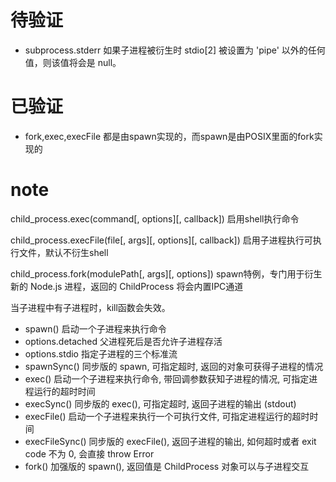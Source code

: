 # 待验证
- subprocess.stderr 如果子进程被衍生时 stdio[2] 被设置为 'pipe' 以外的任何值，则该值将会是 null。

# 已验证
- fork,exec,execFile 都是由spawn实现的，而spawn是由POSIX里面的fork实现的

# note

child_process.exec(command[, options][, callback]) 启用shell执行命令

child_process.execFile(file[, args][, options][, callback]) 启用子进程执行可执行文件，默认不衍生shell

child_process.fork(modulePath[, args][, options]) spawn特例，专门用于衍生新的 Node.js 进程，返回的 ChildProcess 将会内置IPC通道

当子进程中有子进程时，kill函数会失效。

- spawn() 启动一个子进程来执行命令
- options.detached 父进程死后是否允许子进程存活
- options.stdio 指定子进程的三个标准流
- spawnSync() 同步版的 spawn, 可指定超时, 返回的对象可获得子进程的情况
- exec() 启动一个子进程来执行命令, 带回调参数获知子进程的情况, 可指定进程运行的超时时间
- execSync() 同步版的 exec(), 可指定超时, 返回子进程的输出 (stdout)
- execFile() 启动一个子进程来执行一个可执行文件, 可指定进程运行的超时时间
- execFileSync() 同步版的 execFile(), 返回子进程的输出, 如何超时或者 exit code 不为 0, 会直接 throw Error
- fork() 加强版的 spawn(), 返回值是 ChildProcess 对象可以与子进程交互
